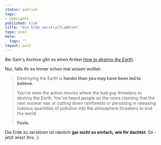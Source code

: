 ```yaml
--- 
status: publish
tags: 
- websights
published: true
title: "die Erde zerst\xC3\xB6ren"
type: post
meta: 
  tags: ""
layout: post
---
```

Bei Sam's Archive gibt es einen Artikel <em><a href="http://ned.ucam.org/~sdh31/misc/destroy.html">How to destroy the Earth</a></em>.

Nur, falls Ihr es immer schon mal wissen wolltet:

<blockquote>Destroying the Earth is <strong>harder than you may have been led to believe</strong>.

You've seen the action movies where the bad guy threatens to destroy the Earth. You've heard people on the news claiming that the next nuclear war or cutting down rainforests or persisting in releasing hideous quantities of pollution into the atmosphere threatens to end the world.

<strong>Fools.</strong></blockquote>

Die Erde zu zerstören ist nämlich <strong>gar nicht so einfach, wie Ihr dachtet</strong>. So - jetzt wisst ihrs. ;)

